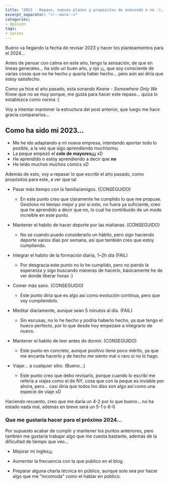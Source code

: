 ```yaml
---
title: "2023 - Repaso, nuevos planes y propósitos de enmienda o no :), pero sin ser demasiado duro conmigo mismo..."
excerpt_separator: "<!--more-->"
categories:
- Opinión
tags:
- varios
---
```

Bueno va llegando la fecha de revisar 2023 y hacer los planteamientos para el 2024...
<!--more-->

Antes de pensar con calma en este año, tengo la sensación, de que en lineas generales... ha sido un buen año, y ojo ¡¡¡, que soy consciente de varias cosas que no he hecho y quería haber hecho... pero aún así diría que estoy satisfecho.

Como ya hice el año pasado, esta sonando *Keane - Somewhere Only We Know* que no se muy porque, me gusta para hacer este repaso... quiza lo establezca como norma :)

Voy a intentar mantener la estructura del post anterior, que luego me hace gracia compararlos...

## Como ha sido mi 2023...

* Me he ido adaptando a mi nueva empresa, intentando aportar todo lo posible, a la vez que sigo aprendiendo muchísimo¡
* La peque empezó el **cole de mayores¡¡¡** xD
* He aprendido o estoy aprendiendo a decir que **no**
* He leído muchos muchos cómics xD

Además de esto, voy a repasar lo que escribí el año pasado, como propósitos para este, a ver que tal

* Pasar más tiempo con la familia/amigos. (CONSEGUIDO)
    - En este punto creo que claramente he cumplido lo que me propuse. Gestiono mi tiempo mejor y por si esto, no fuera ya suficiente, creo que he aprendido a decir que no, lo cual ha contribuido de un modo increíble en este punto.

* Mantener el habito de hacer deporte por las mañanas. (CONSEGUIDO)
    - No se cuando puedo considerarlo un hábito, pero sigo haciendo deporte varios días por semana, así que también creo que estoy cumpliendo.

* Integrar el habito de la formación diaria, 1~2h día (FAIL)
    - Por desgracia este punto no lo he cumplido, pero no pierdo la esperanza y sigo buscando maneras de hacerlo, básicamente he de ver donde liberar horas :)

* Comer más sano. (CONSEGUIDO)
    - Este punto diría que es algo así como evolución continua, pero que voy cumpliendolo.

* Meditar diariamente, aunque sean 5 minutos al día. (FAIL)
    - Sin escusas, no lo he hecho y podría haberlo hecho, ya que tengo el hueco perfecto, por lo que desde hoy empezare a integrarlo de nuevo.

* Mantener el habito de leer antes de dormir. (CONSEGUIDO)
    - Este punto en concreto, aunque positivo tiene poco mérito, ya que me encanta hacerlo y de hecho me siento mal o raro si no lo hago.

* Viajar... a cualquier sitio. (Bueno...)
    - Este punto creo que debo revisarlo, porque cuando lo escribí me refería a viajes como el de NY, cosa que con la  peque es inviable por ahora, pero... casi diría que todos los días son algo así como una especie de viaje xD

Haciendo recuento, creo que me daría un 4-2 por lo que bueno... no ha estado nada mal, además en breve será un 5-1 o 6-0

### Que me gustaría hacer para el próximo 2024...

Por supuesto acabar de cumplir y mantener los puntos anteriores, pero también me gustaría trabajar algo que me cuesta bastante, además de la dificultad de tiempo que veo...

* Mejorar mi ingles¡¡¡

* Aumentar la frecuencia con la que publico en el blog.

* Preparar alguna charla técnica en público, aunque solo sea por hacer algo que me "incomoda" como el hablar en público.
